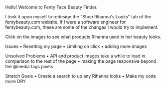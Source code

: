 Hello! Welcome to Fenty Face Beauty Finder. 

I took it upon myself to redesign the "Shop Rihanna's Looks" tab of the fentybeauty.com website. If I were a software engineer for fentybeauty.com, these are some of the changes I would try to implement. 


Click on the images to see what products Rihanna used in her beauty looks. 

Issues 
• Resetting my page 
• Limiting on click 
• adding more images


Unsolved Problems
• API and product images take a while to load in comparison to the rest of the page 
• making the page responsive beyond the @media tags pixels 

Stretch Goals
• Create a search to up any Rihanna looks 
• Make my code more DRY